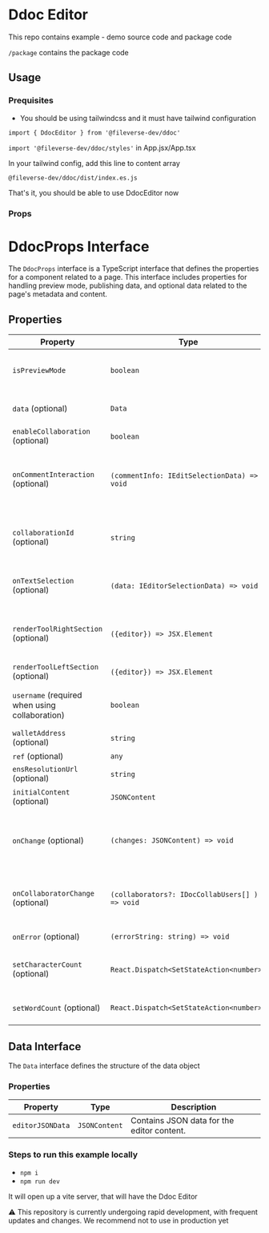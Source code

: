 # Ddoc Editor

This repo contains example - demo source code and package code

`/package` contains the package code

## Usage

### Prequisites

- You should be using tailwindcss and it must have tailwind configuration

`import { DdocEditor } from '@fileverse-dev/ddoc'`

`import '@fileverse-dev/ddoc/styles'` in App.jsx/App.tsx

In your tailwind config, add this line to content array

`@fileverse-dev/ddoc/dist/index.es.js`

That's it, you should be able to use DdocEditor now

### Props

# DdocProps Interface

The `DdocProps` interface is a TypeScript interface that defines the properties for a component related to a page. This interface includes properties for handling preview mode, publishing data, and optional data related to the page's metadata and content.

## Properties

| Property                                       | Type                                           | Description                                                                                               |
| ---------------------------------------------- | ---------------------------------------------- | --------------------------------------------------------------------------------------------------------- |
| `isPreviewMode`                                | `boolean`                                      | Indicates whether the page is in preview mode or not.                                                     |
| `data` (optional)                              | `Data`                                         | Optional property holding data related to the page.                                                       |
| `enableCollaboration` (optional)               | `boolean`                                      | Optional property to enable collaboration                                                                 |
| `onCommentInteraction` (optional)              | `(commentInfo: IEditSelectionData) => void`    | Optional function that get's called whenever there is a mouse-over and click interaction on a comment     |
| `collaborationId` (optional)                   | `string`                                       | When using enableCollaboration, you need to provide collaborationId, it can be uuid of doc                |
| `onTextSelection` (optional)                   | `(data: IEditorSelectionData) => void`         | Function called when a text is selected on the editor                                                     |
| `renderToolRightSection` (optional)            | `({editor}) => JSX.Element`                    | Function that render the right section of the toolbar. it calls the function with the editor instance     |
| `renderToolLeftSection` (optional)             | `({editor}) => JSX.Element`                    | Accept a react component                                                                                  |
| `username` (required when using collaboration) | `boolean`                                      | Takes a username which can be used by collaboration cursor                                                |
| `walletAddress` (optional)                     | `string `                                      | Takes a wallet address                                                                                    |
| `ref` (optional)                               | `any`                                          | Gets editor instance                                                                                      |
| `ensResolutionUrl` (optional)                  | `string`                                       | Api Url for resolving ens names                                                                           |
| `initialContent` (optional)                    | `JSONContent`                                  | Initial content of the editor                                                                             |
| `onChange` (optional)                          | `(changes: JSONContent) => void`               | Optional function that gets triggered with the latest content of the editor on every change in the editor |
| `onCollaboratorChange` (optional)              | `(collaborators?: IDocCollabUsers[] ) => void` | Optional function that gets triggered when a user join or leave the doc during collaboration              |
| `onError` (optional)                           | `(errorString: string) => void`                | Function to call on error                                                                                 |
| `setCharacterCount` (optional)                 | `React.Dispatch<SetStateAction<number>>`       | Optional. React Set State function to update Character Count                                              |
| `setWordCount` (optional)                      | `React.Dispatch<SetStateAction<number>>`       | Optional. React Set State function to update Word Count                                                   |

## Data Interface

The `Data` interface defines the structure of the data object

### Properties

| Property         | Type          | Description                                |
| ---------------- | ------------- | ------------------------------------------ |
| `editorJSONData` | `JSONContent` | Contains JSON data for the editor content. |

### Steps to run this example locally

- `npm i`
- `npm run dev`

It will open up a vite server, that will have the Ddoc Editor

⚠️ This repository is currently undergoing rapid development, with frequent updates and changes. We recommend not to use in production yet
